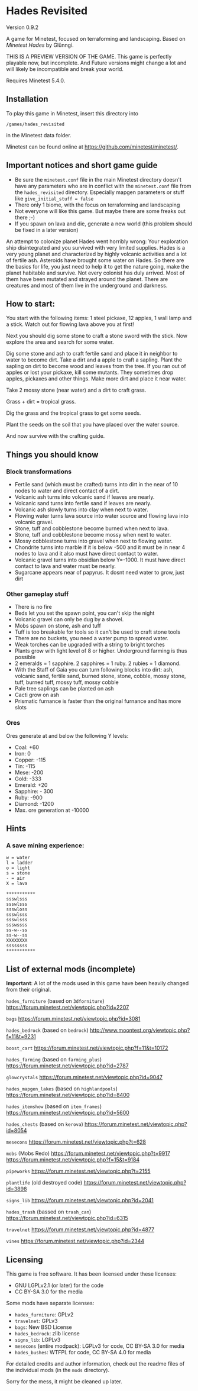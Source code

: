 # Hades Revisited
Version 0.9.2

A game for Minetest, focused on terraforming and landscaping.
Based on *Minetest Hades* by Glünngi.

THIS IS A PREVIEW VERSION OF THE GAME. This game is perfectly playable
now, but incomplete. And Future versions might change a lot
and will likely be incompatible and break your world.

Requires Minetest 5.4.0.

## Installation
To play this game in Minetest, insert this directory into

    /games/hades_revisited

in the Minetest data folder.

Minetest can be found online at <https://github.com/minetest/minetest/>.

## Important notices and short game guide

* Be sure the `minetest.conf` file in the main Minetest directory doesn't have any parameters who are in conflict with the `minetest.conf` file from the `hades_revisited` directory. Especially mapgen parameters or stuff like `give_initial_stuff = false`
* There only 1 biome, with the focus on terraforming and landscaping
* Not everyone will like this game. But maybe there are some freaks out there ;-)
* If you spawn on lava and die, generate a new world (this problem should be fixed in a later version)

An attempt to colonize planet Hades went horribly wrong: Your exploration ship disintegrated and you survived with very limited supplies.
Hades is a very young planet and characterized by highly volcanic activities and a lot of fertile ash. Asteroids have brought some water on Hades.
So there are the basics for life, you just need to help it to get the nature going, make the planet habitable and survive.
Not every colonist has duly arrived. Most of them have been mutated and strayed around the planet.
There are creatures and most of them live in the underground and darkness.

## How to start:
You start with the following items: 1 steel pickaxe, 12 apples, 1 wall lamp and a stick.
Watch out for flowing lava above you at first!

Next you should dig some stone to craft a stone sword with the stick.
Now explore the area and search for some water.

Dig some stone and ash to craft fertile sand and place it in neighbor to water to become dirt.
Take a dirt and a apple to craft a sapling. Plant the sapling on dirt to become wood and leaves from the tree.
If you ran out of apples or lost your pickaxe, kill some mutants. They sometimes drop apples, pickaxes and other things.
Make more dirt and place it near water.

Take 2 mossy stone (near water) and a dirt to craft grass.

Grass + dirt = tropical grass.

Dig the grass and the tropical grass to get some seeds.

Plant the seeds on the soil that you have placed over the water source.

And now survive with the crafting guide.


## Things you should know

### Block transformations
* Fertile sand (which must be crafted) turns into dirt in the near of 10 nodes to water and direct contact of a dirt.
* Volcanic ash turns into volcanic sand if leaves are nearly.
* Volcanic sand turns into fertile sand if leaves are nearly.
* Volcanic ash slowly turns into clay when next to water.
* Flowing water turns lava source into water source and flowing lava into volcanic gravel.
* Stone, tuff and cobblestone become burned when next to lava.
* Stone, tuff and cobblestone become mossy when next to water.
* Mossy cobblestone turns into gravel when next to flowing water.
* Chondrite turns into marble if it is below -500 and it must be in near 4 nodes to lava and it also must have direct contact to water.
* Volcanic gravel turns into obsidian below Y=-1000. It must have direct contact to lava and water must be nearly.
* Sugarcane appears near of papyrus. It dosnt need water to grow, just dirt

### Other gameplay stuff
* There is no fire
* Beds let you set the spawn point, you can't skip the night
* Volcanic gravel can only be dug by a shovel.
* Mobs spawn on stone, ash and tuff
* Tuff is too breakable for tools so it can't be used to craft stone tools
* There are no buckets, you need a water pump to spread water.
* Weak torches can be upgraded with a string to bright torches
* Plants grow with light level of 8 or higher. Underground farming is thus possible
* 2 emeralds = 1 sapphire. 2 sapphires = 1 ruby. 2 rubies = 1 diamond.
* With the Staff of Gaia you can turn following blocks into dirt: ash, volcanic sand, fertile sand, burned stone, stone, cobble, mossy stone, tuff, burned tuff, mossy tuff, mossy cobble
* Pale tree saplings can be planted on ash
* Cacti grow on ash
* Prismatic furnance is faster than the original furnance and has more slots

### Ores

Ores generate at and below the following Y levels:

* Coal: +60
* Iron:  0
* Copper: -115
* Tin: -115
* Mese: -200
* Gold: -333
* Emerald: +20
* Sapphire: - 300
* Ruby: -900
* Diamond: -1200
* Max. ore generation at -10000

## Hints
### A save mining experience:

    w = water
    l = ladder
    o = light
    s = stone
    - = air
    X = lava

    ***********
    ssswlsss
    ssswlsss
    ssswloss
    ssswlsss
    ssswlsss
    ssswssss
    ss-w--ss
    ss-w--ss
    XXXXXXXX
    ssssssss
    ***********

## List of external mods (incomplete)
**Important**: A lot of the mods used in this game have been heavily changed
from their original.

`hades_furniture` (based on `3dforniture`)
<https://forum.minetest.net/viewtopic.php?id=2207>

`bags`
<https://forum.minetest.net/viewtopic.php?id=3081>

`hades_bedrock` (based on `bedrock`)
<http://www.moontest.org/viewtopic.php?f=11&t=9231>

`boost_cart`
<https://forum.minetest.net/viewtopic.php?f=11&t=10172>

`hades_farming` (based on `farming_plus`)
<https://forum.minetest.net/viewtopic.php?id=2787>

`glowcrystals`
<https://forum.minetest.net/viewtopic.php?id=9047>

`hades_mapgen_lakes` (based on `highlandpools`)
<https://forum.minetest.net/viewtopic.php?id=8400>

`hades_itemshow` (based on `item_frames`)
<https://forum.minetest.net/viewtopic.php?id=5600>

`hades_chests` (based on `kerova`)
<https://forum.minetest.net/viewtopic.php?id=8054>

`mesecons`
<https://forum.minetest.net/viewtopic.php?t=628>

`mobs` (Mobs Redo)
<https://forum.minetest.net/viewtopic.php?t=9917>
<https://forum.minetest.net/viewtopic.php?f=15&t=9184>

`pipeworks`
<https://forum.minetest.net/viewtopic.php?t=2155>

`plantlife` (old destroyed code)
<https://forum.minetest.net/viewtopic.php?id=3898>

`signs_lib`
<https://forum.minetest.net/viewtopic.php?id=2041>

`hades_trash` (bassed on `trash_can`)
<https://forum.minetest.net/viewtopic.php?id=6315>

`travelnet`
<https://forum.minetest.net/viewtopic.php?id=4877>

`vines`
<https://forum.minetest.net/viewtopic.php?id=2344>


## Licensing
This game is free software. It has been licensed under these licenses:

* GNU LGPLv2.1 (or later) for the code
* CC BY-SA 3.0 for the media

Some mods have separate licenses:

* `hades_furniture`: GPLv2
* `travelnet`: GPLv3
* `bags`: New BSD License
* `hades_bedrock`: zlib license
* `signs_lib`: LGPLv3
* `mesecons` (entire modpack): LGPLv3 for code, CC BY-SA 3.0 for media
* `hades_bushes`: WTFPL for code, CC BY-SA 4.0 for media

For detailed credits and author information, check out the readme files of the
individual mods (in the `mods` directory).

Sorry for the mess, it might be cleaned up later.
